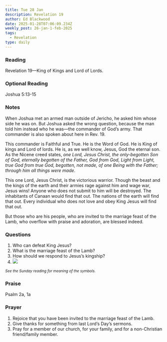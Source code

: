 ```yaml
---
title: Tue 28 Jan
description: Revelation 19
author: Ed Blackwood
date: 2025-01-28T07:06:09.234Z
weekly_post: 26-jan-1-feb-2025
tags:
  - Revelation
type: daily
---
```

### Reading

Revelation 19—King of Kings and Lord of Lords.

### O﻿ptional Reading

Joshua 5:13-15

### Notes

When Joshua met an armed man outside of Jericho, he asked him whose side he was on. But Joshua asked the wrong question, because the man told him instead who he was—the commander of God’s army. That commander is also spoken about here in Rev. 19.

This commander is Faithful and True. He is the Word of God. He is King of kings and Lord of lords. He is, as we well know, Jesus, God the eternal son. As the Nicene creed states, *one Lord, Jesus Christ, the only-begotten Son of God, eternally begotten of the Father, God from God, Light from Light, true God from true God, begotten, not made, of one Being with the Father; through him all things were made*.

This one Lord, Jesus Christ, is the victorious warrior. Though the beast and the kings of the earth and their armies rage against him and wage war, Jesus wins! Anyone who does not submit to him will be destroyed. The inhabitants of Canaan would find that out. The nations of the earth will find that out. Every individual who does not love and obey King Jesus will find that out.

But those who are his people, who are invited to the marriage feast of the Lamb, who overflow with praise and adoration, are blessed indeed.

### Questions

1. Who can defeat King Jesus?
2. What is the marriage feast of the Lamb?
3. How should we respond to Jesus’s kingship?
4. ![](/static/img/family_worship_study_ed-swedish_questions.png)

<div><small><i>See the Sunday reading for meaning of the symbols.</i></small></div>

### Praise

P﻿salm 2a, 1a

### Prayer

1. Rejoice that you have been invited to the marriage feast of the Lamb.
2. Give thanks for something from last Lord’s Day’s sermons.
3. Pray for a member of our church, for your family, and for a non-Christian friend/family member.